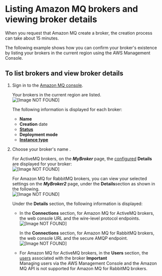 # Listing Amazon MQ brokers and viewing broker details<a name="amazon-mq-listing-brokers"></a>

When you request that Amazon MQ create a broker, the creation process can take about 15 minutes\.

The following example shows how you can confirm your broker's existence by listing your brokers in the current region using the AWS Management Console\.

## To list brokers and view broker details<a name="listing-all-brokers-console"></a>

1. Sign in to the [Amazon MQ console](https://console.aws.amazon.com/amazon-mq/)\.

   Your brokers in the current region are listed\.  
![\[Image NOT FOUND\]](http://docs.aws.amazon.com/amazon-mq/latest/developer-guide/images/amazon-mq-brokers-console.png)

   The following information is displayed for each broker:
   + **Name**
   + **Creation** date
   + [**Status**](broker-statuses.md)
   + **Deployment mode**
   + [**Instance type**](broker-instance-types.md)

1. Choose your broker's name \.

   For ActiveMQ brokers, on the ***MyBroker*** page, the [configured](configuration.md) **Details** are displayed for your broker:  
![\[Image NOT FOUND\]](http://docs.aws.amazon.com/amazon-mq/latest/developer-guide/images/amazon-mq-active-active-standby-detail-console.png)

   For Amazon MQ for RabbitMQ brokers, you can view your selected settings on the ***MyBroker2*** page, under the **Details**section as shown in the following\.  
![\[Image NOT FOUND\]](http://docs.aws.amazon.com/amazon-mq/latest/developer-guide/images/amazon-mq-rabbit-single-instance-detail-console.png)

   Under the **Details** section, the following information is displayed:
   + In the **Connections** section, for Amazon MQ for ActiveMQ brokers, the web console URL and the wire\-level protocol endpoints\.  
![\[Image NOT FOUND\]](http://docs.aws.amazon.com/amazon-mq/latest/developer-guide/images/amazon-mq-active-connections-console.png)

     In the **Connections** section, for Amazon MQ for RabbitMQ brokers, the web console URL and the secure AMQP endpoint\.  
![\[Image NOT FOUND\]](http://docs.aws.amazon.com/amazon-mq/latest/developer-guide/images/amazon-mq-rabbit-connections-console.png)
   + For Amazon MQ for ActiveMQ brokers, in the **Users** section, the [users](user.md) associated with the broker
**Important**  
Managing users via the AWS Management Console and the Amazon MQ API is not supported for Amazon MQ for RabbitMQ brokers\.